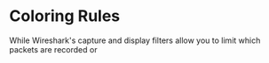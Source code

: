 # Coloring Rules
While Wireshark's capture and display filters allow you to limit which packets are recorded or 
<!--stackedit_data:
eyJoaXN0b3J5IjpbMTE2MDc3NDg2N119
-->